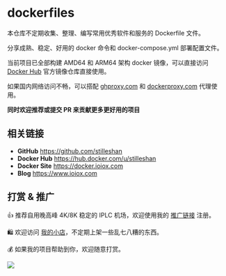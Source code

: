 # dockerfiles
本仓库不定期收集、整理、编写常用优秀软件和服务的 Dockerfile 文件。

分享成熟、稳定、好用的 docker 命令和 docker-compose.yml 部署配置文件。

当前项目已全部构建 AMD64 和 ARM64 架构 docker 镜像，可以直接访问 [Docker Hub](https://hub.docker.com/u/stilleshan) 官方镜像仓库直接使用。

如果国内网络访问不畅，可以搭配 [ghproxy.com](https://ghproxy.com) 和 [dockerproxy.com](https://dockerproxy.com) 代理使用。

**同时欢迎推荐或提交 PR 来贡献更多更好用的项目**

## 相关链接
- **GitHub** https://github.com/stilleshan
- **Docker Hub** https://hub.docker.com/u/stilleshan
- **Docker Site** https://docker.ioiox.com
- **Blog** https://www.ioiox.com

## 打赏 & 推广
👍 推荐自用晚高峰 4K/8K 稳定的 IPLC 机场，欢迎使用我的 [推广链接](https://st1.hosbb.com/#/register?code=gBXmmXyG) 注册。

🛍️ 欢迎访问 [我的小店](https://shop.ioiox.xyz)，不定期上架一些乱七八糟的东西。

💰 如果我的项目帮助到你，欢迎随意打赏。

![](https://i.ioiox.com/2023/08/21/16926092669341ZvpOn.jpg)
